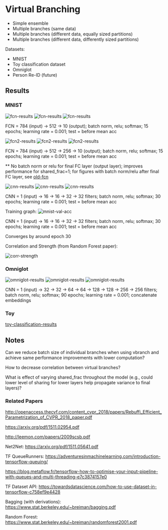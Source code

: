# Virtual Branching

- Simple ensemble
- Multiple branches (same data)
- Multiple branches (different data, equally sized partitions)
- Multiple branches (different data, differently sized partitions)

Datasets:
- MNIST
- Toy classification dataset
- Omniglot
- Person Re-ID (future)

## Results

### MNIST

![fcn-results](old/06072019/figs/fcn-2-results.png)
![fcn-results](old/06072019/figs/fcn-3-results.png)
![fcn-results](old/06072019/figs/fcn-4-results.png)

FCN = 784 (input) -> 512 -> 10 (output); batch norm, relu; softmax; 15 epochs;
learning rate = 0.001; test = before mean acc

![fcn2-results](old/06072019/figs/fcn2-2-results.png)
![fcn2-results](old/06072019/figs/fcn2-3-results.png)
![fcn2-results](old/06072019/figs/fcn2-4-results.png)

FCN = 784 (input) -> 512 -> 256 -> 10 (output); batch norm, relu; softmax; 15 epochs;
learning rate = 0.001; test = before mean acc

** No batch norm or relu for final FC layer (output layer); improves performance for shared_frac=1; for figures with batch norm/relu after final FC layer, see [old-fcn](old/figs)

![cnn-results](old/06072019/old/figs/cnn-2-results.png)
![cnn-results](old/06072019/old/figs/cnn-3-results.png)
![cnn-results](old/06072019/old/figs/cnn-4-results.png)

CNN = 1 (input) -> 16 -> 16 -> 32 -> 32 filters; batch norm, relu; softmax; 30 epochs;
learning rate = 0.001; test = before mean acc

Training graph:
![mnist-val-acc](old/06072019/figs/mnist-val-acc.png)

CNN = 1 (input) -> 16 -> 16 -> 32 -> 32 filters; batch norm, relu; softmax; 30 epochs;
learning rate = 0.001; test = before mean acc

Converges by around epoch 30

Correlation and Strength (from Random Forest paper):

![corr-strength](old/06072019/figs/correlation-strength.png)

### Omniglot

![omniglot-results](06072019/figs/omniglot-simple-2-concat-results.png)
![omniglot-results](06072019/figs/omniglot-simple-3-concat-results.png)
![omniglot-results](06072019/figs/omniglot-simple-4-concat-results.png)

CNN = 1 (input) -> 32 -> 32 -> 64 -> 64 -> 128 -> 128 -> 256 -> 256 filters; batch norm, relu; softmax; 90 epochs;
learning rate = 0.001; concatenate embeddings

### Toy

[toy-classification-results](toy-classification.ipynb)

## Notes

Can we reduce batch size of individual branches when using vbranch and achieve same performance improvements with lower computation?

How to decrease correlation between virtual branches?

What is effect of varying shared_frac throughout the model (e.g., could lower level of sharing for lower layers help propagate variance to final layers)?

### Related Papers
http://openaccess.thecvf.com/content_cvpr_2018/papers/Rebuffi_Efficient_Parametrization_of_CVPR_2018_paper.pdf

https://arxiv.org/pdf/1511.02954.pdf

http://leemon.com/papers/2009scsb.pdf

Net2Net:
https://arxiv.org/pdf/1511.05641.pdf

TF QueueRunners:
https://adventuresinmachinelearning.com/introduction-tensorflow-queuing/

https://blog.metaflow.fr/tensorflow-how-to-optimise-your-input-pipeline-with-queues-and-multi-threading-e7c3874157e0

TF Dataset API:
https://towardsdatascience.com/how-to-use-dataset-in-tensorflow-c758ef9e4428

Bagging (with derivations):
https://www.stat.berkeley.edu/~breiman/bagging.pdf

Random Forest:
https://www.stat.berkeley.edu/~breiman/randomforest2001.pdf
